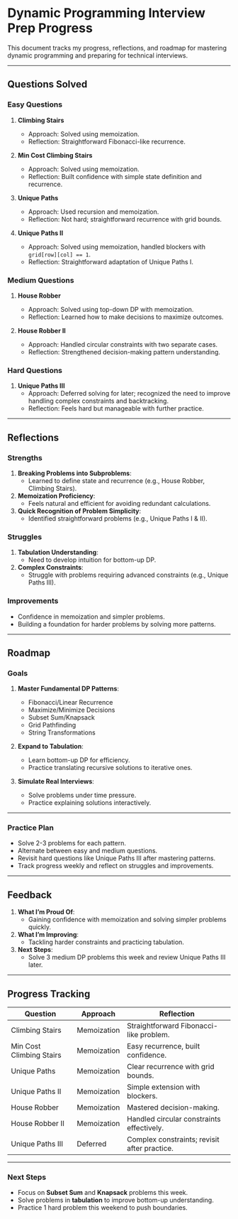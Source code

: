 # Dynamic Programming Interview Prep Progress

This document tracks my progress, reflections, and roadmap for mastering dynamic programming and preparing for technical interviews.

---

## **Questions Solved**

### Easy Questions
1. **Climbing Stairs**
   - Approach: Solved using memoization.
   - Reflection: Straightforward Fibonacci-like recurrence.

2. **Min Cost Climbing Stairs**
   - Approach: Solved using memoization.
   - Reflection: Built confidence with simple state definition and recurrence.

3. **Unique Paths**
   - Approach: Used recursion and memoization.
   - Reflection: Not hard; straightforward recurrence with grid bounds.

4. **Unique Paths II**
   - Approach: Solved using memoization, handled blockers with `grid[row][col] == 1`.
   - Reflection: Straightforward adaptation of Unique Paths I.

### Medium Questions
1. **House Robber**
   - Approach: Solved using top-down DP with memoization.
   - Reflection: Learned how to make decisions to maximize outcomes.

2. **House Robber II**
   - Approach: Handled circular constraints with two separate cases.
   - Reflection: Strengthened decision-making pattern understanding.

### Hard Questions
1. **Unique Paths III**
   - Approach: Deferred solving for later; recognized the need to improve handling complex constraints and backtracking.
   - Reflection: Feels hard but manageable with further practice.

---

## **Reflections**

### Strengths
1. **Breaking Problems into Subproblems**:
   - Learned to define state and recurrence (e.g., House Robber, Climbing Stairs).
2. **Memoization Proficiency**:
   - Feels natural and efficient for avoiding redundant calculations.
3. **Quick Recognition of Problem Simplicity**:
   - Identified straightforward problems (e.g., Unique Paths I & II).

### Struggles
1. **Tabulation Understanding**:
   - Need to develop intuition for bottom-up DP.
2. **Complex Constraints**:
   - Struggle with problems requiring advanced constraints (e.g., Unique Paths III).

### Improvements
- Confidence in memoization and simpler problems.
- Building a foundation for harder problems by solving more patterns.

---

## **Roadmap**

### Goals
1. **Master Fundamental DP Patterns**:
   - Fibonacci/Linear Recurrence
   - Maximize/Minimize Decisions
   - Subset Sum/Knapsack
   - Grid Pathfinding
   - String Transformations

2. **Expand to Tabulation**:
   - Learn bottom-up DP for efficiency.
   - Practice translating recursive solutions to iterative ones.

3. **Simulate Real Interviews**:
   - Solve problems under time pressure.
   - Practice explaining solutions interactively.

---

### Practice Plan
- Solve 2-3 problems for each pattern.
- Alternate between easy and medium questions.
- Revisit hard questions like Unique Paths III after mastering patterns.
- Track progress weekly and reflect on struggles and improvements.

---

## **Feedback**
1. **What I’m Proud Of**:
   - Gaining confidence with memoization and solving simpler problems quickly.
2. **What I’m Improving**:
   - Tackling harder constraints and practicing tabulation.
3. **Next Steps**:
   - Solve 3 medium DP problems this week and review Unique Paths III later.

---

## **Progress Tracking**
| Question                | Approach       | Reflection                                    |
|-------------------------|----------------|-----------------------------------------------|
| Climbing Stairs         | Memoization    | Straightforward Fibonacci-like problem.       |
| Min Cost Climbing Stairs| Memoization    | Easy recurrence, built confidence.            |
| Unique Paths            | Memoization    | Clear recurrence with grid bounds.            |
| Unique Paths II         | Memoization    | Simple extension with blockers.               |
| House Robber            | Memoization    | Mastered decision-making.                     |
| House Robber II         | Memoization    | Handled circular constraints effectively.      |
| Unique Paths III        | Deferred       | Complex constraints; revisit after practice.   |

---

### Next Steps
- Focus on **Subset Sum** and **Knapsack** problems this week.
- Solve problems in **tabulation** to improve bottom-up understanding.
- Practice 1 hard problem this weekend to push boundaries.
